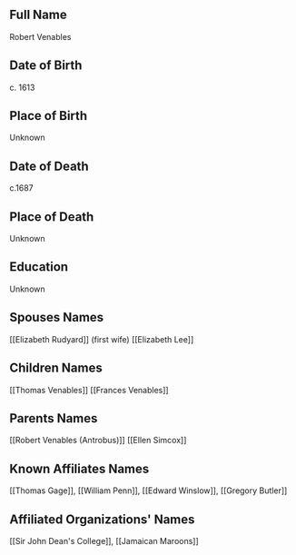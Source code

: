 ## Full Name
Robert Venables

## Date of Birth
c. 1613

## Place of Birth
Unknown

## Date of Death
c.1687

## Place of Death
Unknown

## Education
Unknown

## Spouses Names
[[Elizabeth Rudyard]] (first wife)
[[Elizabeth Lee]]
## Children Names
[[Thomas Venables]]
[[Frances Venables]]

## Parents Names
[[Robert Venables (Antrobus)]]
[[Ellen Simcox]]

## Known Affiliates Names
[[Thomas Gage]], [[William Penn]], [[Edward Winslow]], [[Gregory Butler]]

## Affiliated Organizations' Names
[[Sir John Dean's College]], [[Jamaican Maroons]]

